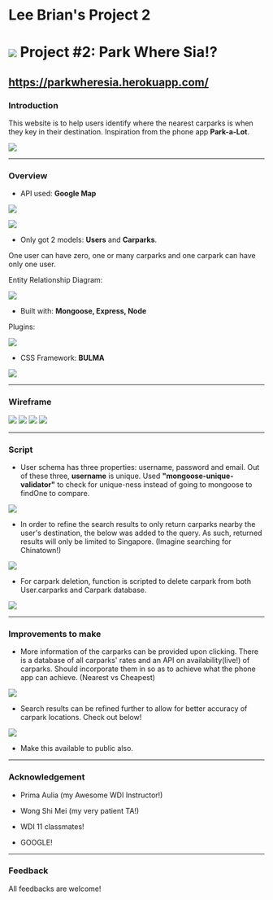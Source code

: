 # Lee Brian's Project 2

# ![](https://ga-dash.s3.amazonaws.com/production/assets/logo-9f88ae6c9c3871690e33280fcf557f33.png) Project #2: Park Where Sia!?

https://parkwheresia.herokuapp.com/
---

### Introduction

This website is to help users identify where the nearest carparks is when they key in their destination.
Inspiration from the phone app **Park-a-Lot**.

![](public/img/idea-1.jpg)

---

### Overview ###
* API used: **Google Map**

![](public/img/Google-map-api.png)

![](public/img/singapore.png)

* Only got 2 models: **Users** and **Carparks**.

One user can have zero, one or many carparks and one carpark can have only one user.

Entity Relationship Diagram:

![](public/img/ERD.png)

* Built with: **Mongoose, Express, Node**

Plugins:

![](public/img/dependencies.png)

* CSS Framework: **BULMA**

![](public/img/bulma-logo.png)


---

### Wireframe ###

![](public/img/wireframe-1.jpg)
![](public/img/wireframe-2.jpg)
![](public/img/wireframe-3.jpg)
![](public/img/wireframe-4.jpg)

---
### Script ###

* User schema has three properties: username, password and email. Out of these three, **username** is unique. Used **"mongoose-unique-validator"** to check for unique-ness instead of going to mongoose to findOne to compare.

![](public/img/User-schema.png)

* In order to refine the search results to only return carparks nearby the user's destination, the below was added to the query. As such, returned results will only be limited to Singapore. (Imagine searching for Chinatown!)

![](public/img/query.png)

* For carpark deletion, function is scripted to delete carpark from both User.carparks and Carpark database.

![](public/img/destroy.png)


---

### Improvements to make ###

* More information of the carparks can be provided upon clicking. There is a database of all carparks' rates and an API on availability(live!) of carparks. Should incorporate them in so as to achieve what the phone app can achieve. (Nearest vs Cheapest)

![](public/img/idea-2.jpg)

* Search results can be refined further to allow for better accuracy of carpark locations. Check out below!

![](public/img/fareast.png)

* Make this available to public also.


---


### Acknowledgement ###
* Prima Aulia (my Awesome WDI Instructor!)

* Wong Shi Mei (my very patient TA!)

* WDI 11 classmates!

* GOOGLE!

---

### Feedback ###
All feedbacks are welcome!
